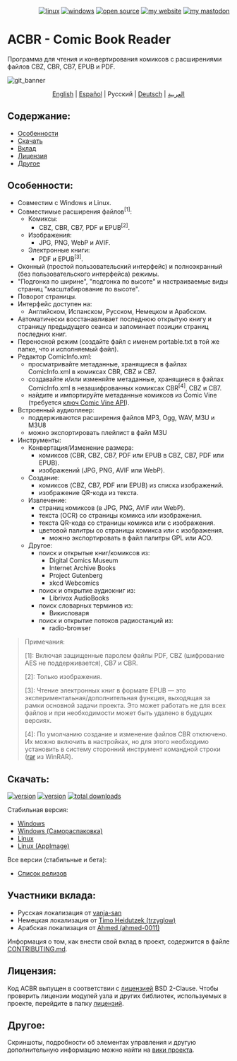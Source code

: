 <p align="right">  
  <a href="#downloads"><img src="https://user-images.githubusercontent.com/8535921/189104931-527ab8bc-8757-4e04-8150-5207d2077bb8.png" title="linux"></a>
  <a href="#downloads"><img src="https://user-images.githubusercontent.com/8535921/189104940-ade062d9-d2e0-4e08-83a4-f34cdb457025.png" title="windows"></a>
  <a href="#license"><img src="https://user-images.githubusercontent.com/8535921/189119543-b1f7cc20-bd0e-44e7-811a-c23b0ccdf767.png" title="open source"></a>
  <a href="http://www.binarynonsense.com/"><img src="https://user-images.githubusercontent.com/8535921/189104953-7ac2d4d1-7d36-483b-8cc9-3568d1cbf6e5.png" title="my website"></a>
  <a href="https://mastodon.social/@binarynonsense"><img src="https://github.com/binarynonsense/comic-book-reader/assets/8535921/053fff88-5e38-4928-8b50-9ecaf1be20f1" title="my mastodon"></a>
</p>

# ACBR - Comic Book Reader

Программа для чтения и конвертирования комиксов с расширениями файлов CBZ, CBR, CB7, EPUB и PDF.

![git_banner](https://github.com/binarynonsense/comic-book-reader/assets/8535921/a8a7f902-4445-4695-9bc0-bbae4cba78f2)

<p align="center">
  <a href="./README.en.md">English</a> |
  <a href="./README.es.md">Español</a> |
  <span>Русский</span> | 
  <a href="./README.de.md">Deutsch</a> | 
  <a href="./README.ar.md">العربية</a>
</p>

## Содержание:

- [Особенности](#особенности)
- [Скачать](#скачать)
- [Вклад](#участники-вклада)
- [Лицензия](#лицензия)
- [Другое](#другое)

## Особенности:

- Совместим с Windows и Linux.
- Совместимые расширения файлов<sup>[1]</sup>:
  - Комиксы:
    - CBZ, CBR, CB7, PDF и EPUB<sup>[2]</sup>.
  - Изображения:
    - JPG, PNG, WebP и AVIF.
  - Электронные книги:
    - PDF и EPUB<sup>[3]</sup>.
- Оконный (простой пользовательский интерфейс) и полноэкранный (без пользовательского интерфейса) режимы.
- "Подгонка по ширине", "подгонка по высоте" и настраиваемые виды страниц "масштабирование по высоте".
- Поворот страницы.
- Интерфейс доступен на:
  - Английском, Испанском, Русском, Немецком и Арабском.
- Автоматически восстанавливает последнюю открытую книгу и страницу предыдущего сеанса и запоминает позиции страниц последних книг.
- Переносной режим (создайте файл с именем portable.txt в той же папке, что и исполняемый файл).
- Редактор ComicInfo.xml:
  - просматривайте метаданные, хранящиеся в файлах ComicInfo.xml в комиксах CBR, CBZ и CB7.
  - создавайте и/или изменяйте метаданные, хранящиеся в файлах ComicInfo.xml в незашифрованных комиксах CBR<sup>[4]</sup>, CBZ и CB7.
  - найдите и импортируйте метаданные комиксов из Comic Vine (требуется [ключ Comic Vine API](https://comicvine.gamespot.com/api/)).
- Встроенный аудиоплеер:
  - поддерживаются расширения файлов MP3, Ogg, WAV, M3U и M3U8
  - можно экспортировать плейлист в файл M3U
- Инструменты:
  - Конвертация/Изменение размера:
    - комиксов (CBR, CBZ, CB7, PDF или EPUB в CBZ, CB7, PDF или EPUB).
    - изображений (JPG, PNG, AVIF или WebP).
  - Создание:
    - комиксов (CBZ, CB7, PDF или EPUB) из списка изображений.
    - изображение QR-кода из текста.
  - Извлечение:
    - страниц комиксов (в JPG, PNG, AVIF или WebP).
    - текста (OCR) со страницы комикса или изображения.
    - текста QR-кода со страницы комикса или с изображения.
    - цветовой палитры со страницы комикса или с изображения.
      - можно экспортировать в файл палитры GPL или ACO.
  - Другое:
    - поиск и открытые книг/комиксов из:
      - Digital Comics Museum
      - Internet Archive Books
      - Project Gutenberg
      - xkcd Webcomics
    - поиск и открытие аудиокниг из:
      - Librivox AudioBooks
    - поиск словарных терминов из:
      - Викисловаря
    - поиск и открытие потоков радиостанций из:
      - radio-browser

> Примечания:
>
> [1]: Включая защищенные паролем файлы PDF, CBZ (шифрование AES не поддерживается), CB7 и CBR.
>
> [2]: Только изображения.
>
> [3]: Чтение электронных книг в формате EPUB — это экспериментальная/дополнительная функция, выходящая за рамки основной задачи проекта. Это может работать не для всех файлов и при необходимости может быть удалено в будущих версиях.
>
> [4]: По умолчанию создание и изменение файлов CBR отключено. Их можно включить в настройках, но для этого необходимо установить в систему сторонний инструмент командной строки ([rar](https://www.win-rar.com/cmd-shell-mode.html?&L=0) из WinRAR).

## Скачать:

<a href="https://github.com/binarynonsense/comic-book-reader/releases/latest"><img src="https://shields.io/github/v/release/binarynonsense/comic-book-reader?display_name=tag&label=stable" title="version"></a> <a href="https://github.com/binarynonsense/comic-book-reader/releases"><img src="https://shields.io/github/v/release/binarynonsense/comic-book-reader?display_name=tag&label=latest&include_prereleases" title="version"></a> <a href="https://github.com/binarynonsense/comic-book-reader/releases"><img src="https://shields.io/github/downloads/binarynonsense/comic-book-reader/total?label=downloads" title="total downloads"></a>

Стабильная версия:

- [Windows](https://github.com/binarynonsense/comic-book-reader/releases/latest/download/ACBR_Windows.zip)
- [Windows (Самораспаковка)](https://github.com/binarynonsense/comic-book-reader/releases/latest/download/ACBR_Windows_SelfExtracting.exe)
- [Linux](https://github.com/binarynonsense/comic-book-reader/releases/latest/download/ACBR_Linux.zip)
- [Linux (AppImage)](https://github.com/binarynonsense/comic-book-reader/releases/latest/download/ACBR_Linux_AppImage.zip)

Все версии (стабильные и бета):

- [Список релизов](https://github.com/binarynonsense/comic-book-reader/releases)

## Участники вклада:

- Русская локализация от [vanja-san](https://github.com/vanja-san)
- Немецкая локализация от [Timo Heidutzek (trzyglow)](https://github.com/trzyglow)
- Арабская локализация от [Ahmed (ahmed-0011)](https://github.com/ahmed-0011)

Информация о том, как внести свой вклад в проект, содержится в файле [CONTRIBUTING.md](../CONTRIBUTING.md).

## Лицензия:

Код ACBR выпущен в соответствии с [лицензией](../LICENSE) BSD 2-Clause. Чтобы проверить лицензии модулей узла и других библиотек, используемых в проекте, перейдите в папку [лицензий](../licenses/).

## Другое:

Скриншоты, подробности об элементах управления и другую дополнительную информацию можно найти на [вики проекта](https://github.com/binarynonsense/comic-book-reader/wiki).
